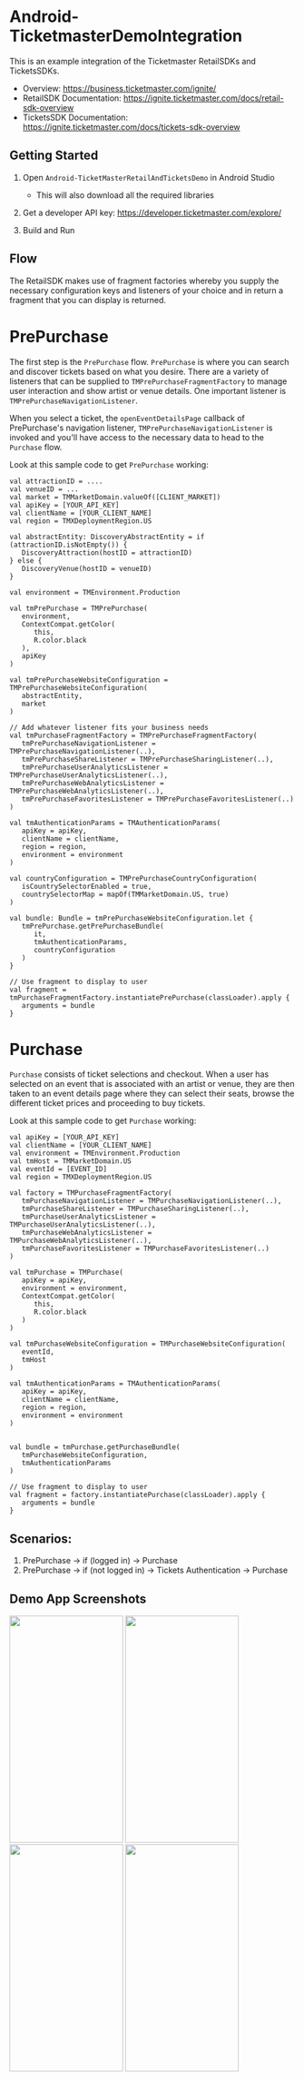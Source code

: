 # Android-TicketmasterDemoIntegration
This is an example integration of the Ticketmaster RetailSDKs and TicketsSDKs.

* Overview: https://business.ticketmaster.com/ignite/
* RetailSDK Documentation: https://ignite.ticketmaster.com/docs/retail-sdk-overview
* TicketsSDK Documentation: https://ignite.ticketmaster.com/docs/tickets-sdk-overview


## Getting Started
1. Open `Android-TicketMasterRetailAndTicketsDemo` in Android Studio
   - This will also download all the required libraries
     
2. Get a developer API key: https://developer.ticketmaster.com/explore/
3. Build and Run


## Flow

The RetailSDK makes use of fragment factories whereby you supply the necessary configuration keys and listeners of your choice and in return a fragment that you can display is returned.

# PrePurchase

The first step is the `PrePurchase` flow. `PrePurchase` is where you can search and discover tickets based on what you desire. There are a variety of listeners that can be supplied to `TMPrePurchaseFragmentFactory`
to manage user interaction and show artist or venue details. One important listener is `TMPrePurchaseNavigationListener`.

When you select a ticket, the `openEventDetailsPage` callback of PrePurchase's navigation listener, `TMPrePurchaseNavigationListener` is invoked and you'll have access to the necessary data to head to the `Purchase` flow.

Look at this sample code to get `PrePurchase` working:

```
val attractionID = ....
val venueID = ...
val market = TMMarketDomain.valueOf([CLIENT_MARKET])
val apiKey = [YOUR_API_KEY]
val clientName = [YOUR_CLIENT_NAME]
val region = TMXDeploymentRegion.US

val abstractEntity: DiscoveryAbstractEntity = if (attractionID.isNotEmpty()) {
   DiscoveryAttraction(hostID = attractionID)
} else {
   DiscoveryVenue(hostID = venueID)
}

val environment = TMEnvironment.Production

val tmPrePurchase = TMPrePurchase(
   environment,
   ContextCompat.getColor(
      this,
      R.color.black
   ),
   apiKey
)

val tmPrePurchaseWebsiteConfiguration = TMPrePurchaseWebsiteConfiguration(
   abstractEntity,
   market
)

// Add whatever listener fits your business needs
val tmPurchaseFragmentFactory = TMPrePurchaseFragmentFactory(
   tmPrePurchaseNavigationListener = TMPrePurchaseNavigationListener(..),
   tmPrePurchaseShareListener = TMPrePurchaseSharingListener(..),
   tmPrePurchaseUserAnalyticsListener = TMPrePurchaseUserAnalyticsListener(..),
   tmPrePurchaseWebAnalyticsListener = TMPrePurchaseWebAnalyticsListener(..),
   tmPrePurchaseFavoritesListener = TMPrePurchaseFavoritesListener(..)
)

val tmAuthenticationParams = TMAuthenticationParams(
   apiKey = apiKey,
   clientName = clientName,
   region = region,
   environment = environment
)

val countryConfiguration = TMPrePurchaseCountryConfiguration(
   isCountrySelectorEnabled = true,
   countrySelectorMap = mapOf(TMMarketDomain.US, true)
)

val bundle: Bundle = tmPrePurchaseWebsiteConfiguration.let {
   tmPrePurchase.getPrePurchaseBundle(
      it,
      tmAuthenticationParams,
      countryConfiguration
   )
}

// Use fragment to display to user
val fragment = tmPurchaseFragmentFactory.instantiatePrePurchase(classLoader).apply {
   arguments = bundle
}
```


# Purchase

`Purchase` consists of ticket selections and checkout. When a user has selected on an event that is associated with an artist or venue, they are then taken to an event details page where they can select their seats, browse the different ticket prices and proceeding to buy tickets.

Look at this sample code to get `Purchase` working:

```
val apiKey = [YOUR_API_KEY]
val clientName = [YOUR_CLIENT_NAME]
val environment = TMEnvironment.Production
val tmHost = TMMarketDomain.US
val eventId = [EVENT_ID]
val region = TMXDeploymentRegion.US

val factory = TMPurchaseFragmentFactory(
   tmPurchaseNavigationListener = TMPurchaseNavigationListener(..),
   tmPurchaseShareListener = TMPurchaseSharingListener(..),
   tmPurchaseUserAnalyticsListener = TMPurchaseUserAnalyticsListener(..),
   tmPurchaseWebAnalyticsListener = TMPurchaseWebAnalyticsListener(..),
   tmPurchaseFavoritesListener = TMPurchaseFavoritesListener(..)
)

val tmPurchase = TMPurchase(
   apiKey = apiKey,
   environment = environment,
   ContextCompat.getColor(
      this,
      R.color.black
   )
)

val tmPurchaseWebsiteConfiguration = TMPurchaseWebsiteConfiguration(
   eventId,
   tmHost
)

val tmAuthenticationParams = TMAuthenticationParams(
   apiKey = apiKey,
   clientName = clientName,
   region = region,
   environment = environment
)


val bundle = tmPurchase.getPurchaseBundle(
   tmPurchaseWebsiteConfiguration,
   tmAuthenticationParams
)

// Use fragment to display to user
val fragment = factory.instantiatePurchase(classLoader).apply {
   arguments = bundle
}
```


## Scenarios:

1. PrePurchase  ->               if (logged in)                  -> Purchase
2. PrePurchase  ->  if (not logged in) -> Tickets Authentication -> Purchase

## Demo App Screenshots

<img src="https://github.com/user-attachments/assets/a74d5a4d-b165-4df8-9b75-46dcd492f1cc" width="200" height="400" /> <img src="https://github.com/user-attachments/assets/e029b96b-91d6-4a28-aef5-43bdf02f52a1" width="200" height="400" /> <img src="https://github.com/user-attachments/assets/f54cc760-81d9-4426-9bcf-40ca1373dd80" width="200" height="400" /> <img src="Screenshot_20230721_091626.png" width="200" height="400" /> 

